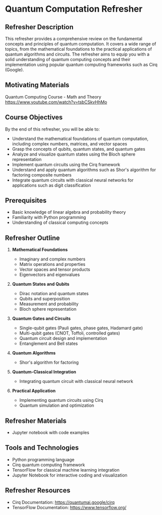 # Quantum Computation Refresher

## Refresher Description
This refresher provides a comprehensive review on the fundamental concepts and principles of quantum computation. It covers a wide range of topics, from the mathematical foundations to the practical applications of quantum algorithms and circuits. The refresher aims to equip you with a solid understanding of quantum computing concepts and their implementation using popular quantum computing frameworks such as Cirq (Google).

## Motivating Materials
Quantum Computing Course - Math and Theory https://www.youtube.com/watch?v=tsbCSkvHhMo

## Course Objectives
By the end of this refresher, you will be able to:
- Understand the mathematical foundations of quantum computation, including complex numbers, matrices, and vector spaces
- Grasp the concepts of qubits, quantum states, and quantum gates
- Analyze and visualize quantum states using the Bloch sphere representation
- Implement quantum circuits using the Cirq framework
- Understand and apply quantum algorithms such as Shor's algorithm for factoring composite numbers
- Integrate quantum circuits with classical neural networks for applications such as digit classification

## Prerequisites
- Basic knowledge of linear algebra and probability theory
- Familiarity with Python programming
- Understanding of classical computing concepts

## Refresher Outline
1. **Mathematical Foundations**
   - Imaginary and complex numbers
   - Matrix operations and properties
   - Vector spaces and tensor products
   - Eigenvectors and eigenvalues

2. **Quantum States and Qubits**
   - Dirac notation and quantum states
   - Qubits and superposition
   - Measurement and probability
   - Bloch sphere representation

3. **Quantum Gates and Circuits**
   - Single-qubit gates (Pauli gates, phase gates, Hadamard gate)
   - Multi-qubit gates (CNOT, Toffoli, controlled gates)
   - Quantum circuit design and implementation
   - Entanglement and Bell states

4. **Quantum Algorithms**
   - Shor's algorithm for factoring

5. **Quantum-Classical Integration**
   - Integrating quantum circuit with classical neural network

6. **Practical Application**
   - Implementing quantum circuits using Cirq
   - Quantum simulation and optimization

## Refresher Materials
- Jupyter notebook with code examples

## Tools and Technologies
- Python programming language
- Cirq quantum computing framework
- TensorFlow for classical machine learning integration
- Jupyter Notebook for interactive coding and visualization

## Refresher Resources
- Cirq Documentation: https://quantumai.google/cirq
- TensorFlow Documentation: https://www.tensorflow.org/
